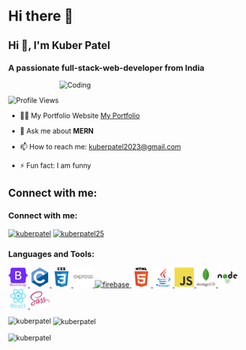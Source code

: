 # Hi there 👋

## Hi 👋, I'm Kuber Patel
### A passionate full-stack-web-developer from India

<img align="right" alt="Coding" width="400" src="https://media1.giphy.com/media/v1.Y2lkPTc5MGI3NjExMTY0NXM0OHpuYzB0ZHZianhnNGF5OTl1ZWJkb3M5MHd6M3k2NzZ2ZCZlcD12MV9pbnRlcm5hbF9naWZfYnlfaWQmY3Q9Zw/L8K62iTDkzGX6/giphy.gif">
<br>


![Profile Views](https://komarev.com/ghpvc/?username=kuberpatel&label=Profile%20views&color=0e75b6&style=flat)


- 👨‍💻 My Portfolio Website  [My Portfolio](https://kuberpatel.github.io/My-Portfolio/)

- 💬 Ask me about **MERN**

- 📫 How to reach me: [kuberpatel2023@gmail.com](mailto:kuberpatel2023@gmail.com)

- ⚡ Fun fact: I am funny

## Connect with me:
<h3 align="left">Connect with me:</h3>
<p align="left">
<a href="https://linkedin.com/in/kuberpatel" target="blank"><img align="center" src="https://raw.githubusercontent.com/rahuldkjain/github-profile-readme-generator/master/src/images/icons/Social/linked-in-alt.svg" alt="kuberpatel" height="30" width="40" /></a>
<a href="https://instagram.com/kuberpatel25" target="blank"><img align="center" src="https://raw.githubusercontent.com/rahuldkjain/github-profile-readme-generator/master/src/images/icons/Social/instagram.svg" alt="kuberpatel25" height="30" width="40" /></a>
</p>

<h3 align="left">Languages and Tools:</h3>
<p align="left"> <a href="https://getbootstrap.com" target="_blank" rel="noreferrer"> <img src="https://raw.githubusercontent.com/devicons/devicon/master/icons/bootstrap/bootstrap-plain-wordmark.svg" alt="bootstrap" width="40" height="40"/> </a> <a href="https://www.cprogramming.com/" target="_blank" rel="noreferrer"> <img src="https://raw.githubusercontent.com/devicons/devicon/master/icons/c/c-original.svg" alt="c" width="40" height="40"/> </a> <a href="https://www.w3schools.com/css/" target="_blank" rel="noreferrer"> <img src="https://raw.githubusercontent.com/devicons/devicon/master/icons/css3/css3-original-wordmark.svg" alt="css3" width="40" height="40"/> </a> <a href="https://expressjs.com" target="_blank" rel="noreferrer"> <img src="https://raw.githubusercontent.com/devicons/devicon/master/icons/express/express-original-wordmark.svg" alt="express" width="40" height="40"/> </a> <a href="https://firebase.google.com/" target="_blank" rel="noreferrer"> <img src="https://www.vectorlogo.zone/logos/firebase/firebase-icon.svg" alt="firebase" width="40" height="40"/> </a> <a href="https://www.w3.org/html/" target="_blank" rel="noreferrer"> <img src="https://raw.githubusercontent.com/devicons/devicon/master/icons/html5/html5-original-wordmark.svg" alt="html5" width="40" height="40"/> </a> <a href="https://www.java.com" target="_blank" rel="noreferrer"> <img src="https://raw.githubusercontent.com/devicons/devicon/master/icons/java/java-original.svg" alt="java" width="40" height="40"/> </a> <a href="https://developer.mozilla.org/en-US/docs/Web/JavaScript" target="_blank" rel="noreferrer"> <img src="https://raw.githubusercontent.com/devicons/devicon/master/icons/javascript/javascript-original.svg" alt="javascript" width="40" height="40"/> </a> <a href="https://www.mongodb.com/" target="_blank" rel="noreferrer"> <img src="https://raw.githubusercontent.com/devicons/devicon/master/icons/mongodb/mongodb-original-wordmark.svg" alt="mongodb" width="40" height="40"/> </a> <a href="https://nodejs.org" target="_blank" rel="noreferrer"> <img src="https://raw.githubusercontent.com/devicons/devicon/master/icons/nodejs/nodejs-original-wordmark.svg" alt="nodejs" width="40" height="40"/> </a> <a href="https://reactjs.org/" target="_blank" rel="noreferrer"> <img src="https://raw.githubusercontent.com/devicons/devicon/master/icons/react/react-original-wordmark.svg" alt="react" width="40" height="40"/> </a> <a href="https://sass-lang.com" target="_blank" rel="noreferrer"> <img src="https://raw.githubusercontent.com/devicons/devicon/master/icons/sass/sass-original.svg" alt="sass" width="40" height="40"/> </a> </p>

<p><img align="left" src="https://github-readme-stats.vercel.app/api/top-langs?username=kuberpatel&show_icons=true&locale=en&layout=compact" alt="kuberpatel" /></p>

<p>&nbsp;<img align="center" src="https://github-readme-stats.vercel.app/api?username=kuberpatel&show_icons=true&locale=en" alt="kuberpatel" /></p>

<p><img align="center" src="https://github-readme-streak-stats.herokuapp.com/?user=kuberpatel&" alt="kuberpatel" /></p>

